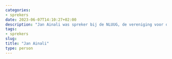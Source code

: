 ```yaml
---
categories:
- sprekers
date: 2023-06-07T14:10:27+02:00
description: "Jan Ainali was spreker bij de NLUUG, de vereniging voor open systemen en open standaarden. Lees meer over deze spreker."
tags:
- sprekers
slug:
title: "Jan Ainali"
type: person
---
```

